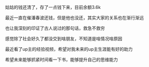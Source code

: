 姑姑的钱还清了，存了一点钱下来，目前余额3.6k

最近一直在催潘春波还钱，但是他也没还，其实大家的关系也在渐行渐远

也让我深刻的印证了古人说过的那句话，救急不救穷

感觉除了社会好久了都没交到啥朋友，不知道是啥情况啥原因

最近看了up主的经验视频，希望对我未来的up主生涯能有好的助力

希望未来能够抓紧时间看一下书，能够提升自己的思维能力